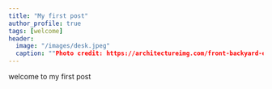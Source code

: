 ```yaml
---
title: "My first post"
author_profile: true
tags: [welcome]
header:
  image: "/images/desk.jpeg"
  caption: ""Photo credit: https://architectureimg.com/front-backyard-er-blue-clouds-landscapes-horizon-white-waves-houses-pier-australia-sky-high-quality-lake-cabin-wallpaper/""
---
```


welcome to my first post
